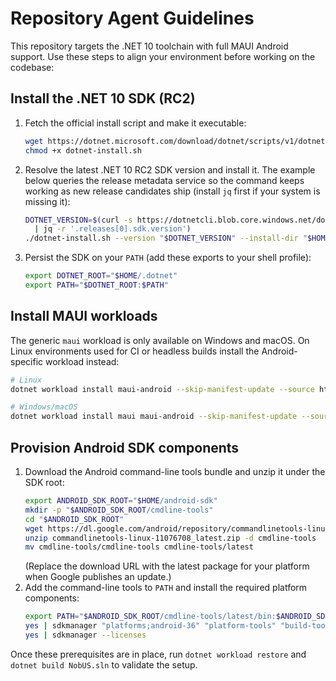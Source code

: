 # Repository Agent Guidelines

This repository targets the .NET 10 toolchain with full MAUI Android support. Use these steps to align your environment before working on the codebase:

## Install the .NET 10 SDK (RC2)
1. Fetch the official install script and make it executable:
   ```bash
   wget https://dotnet.microsoft.com/download/dotnet/scripts/v1/dotnet-install.sh
   chmod +x dotnet-install.sh
   ```
2. Resolve the latest .NET 10 RC2 SDK version and install it. The example below queries the release metadata service so the command keeps working as new release candidates ship (install `jq` first if your system is missing it):
   ```bash
   DOTNET_VERSION=$(curl -s https://dotnetcli.blob.core.windows.net/dotnet/release-metadata/10.0/releases.json \
     | jq -r '.releases[0].sdk.version')
   ./dotnet-install.sh --version "$DOTNET_VERSION" --install-dir "$HOME/.dotnet"
   ```
3. Persist the SDK on your `PATH` (add these exports to your shell profile):
   ```bash
   export DOTNET_ROOT="$HOME/.dotnet"
   export PATH="$DOTNET_ROOT:$PATH"
   ```

## Install MAUI workloads
The generic `maui` workload is only available on Windows and macOS. On Linux environments used for CI or headless builds install the Android-specific workload instead:

```bash
# Linux
dotnet workload install maui-android --skip-manifest-update --source https://api.nuget.org/v3/index.json

# Windows/macOS
dotnet workload install maui maui-android --skip-manifest-update --source https://api.nuget.org/v3/index.json
```

## Provision Android SDK components
1. Download the Android command-line tools bundle and unzip it under the SDK root:
   ```bash
   export ANDROID_SDK_ROOT="$HOME/android-sdk"
   mkdir -p "$ANDROID_SDK_ROOT/cmdline-tools"
   cd "$ANDROID_SDK_ROOT"
   wget https://dl.google.com/android/repository/commandlinetools-linux-11076708_latest.zip
   unzip commandlinetools-linux-11076708_latest.zip -d cmdline-tools
   mv cmdline-tools/cmdline-tools cmdline-tools/latest
   ```
   (Replace the download URL with the latest package for your platform when Google publishes an update.)
2. Add the command-line tools to `PATH` and install the required platform components:
   ```bash
   export PATH="$ANDROID_SDK_ROOT/cmdline-tools/latest/bin:$ANDROID_SDK_ROOT/platform-tools:$PATH"
   yes | sdkmanager "platforms;android-36" "platform-tools" "build-tools;36.0.0"
   yes | sdkmanager --licenses
   ```

Once these prerequisites are in place, run `dotnet workload restore` and `dotnet build NobUS.sln` to validate the setup.
